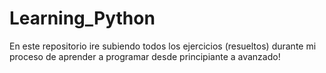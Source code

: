 # Learning_Python

En este repositorio ire subiendo todos los ejercicios (resueltos) durante mi proceso de aprender a programar desde principiante a avanzado!
